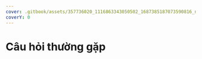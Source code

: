```yaml
---
cover: .gitbook/assets/357736020_1116863343050502_1687385187073590816_n.jpg
coverY: 0
---
```


# Câu hỏi thường gặp

